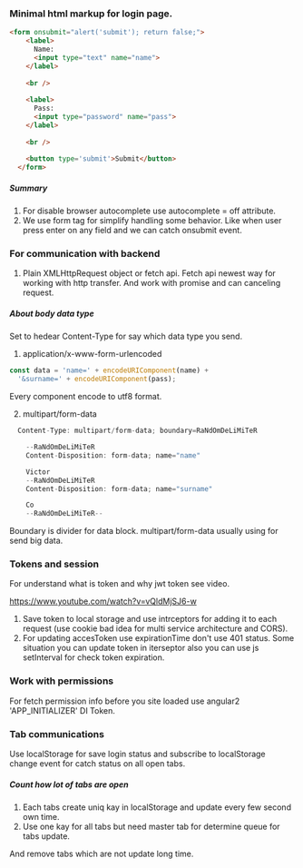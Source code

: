 ### Minimal html markup for login page.

```html
<form onsubmit="alert('submit'); return false;">
    <label>
      Name:
      <input type="text" name="name">
    </label>
   
    <br />
    
    <label>
      Pass:
      <input type="password" name="pass">
    </label>
    
    <br />
    
    <button type='submit'>Submit</button>
  </form>
 ```
 ##### Summary 
 
 1. For disable browser autocomplete use autocomplete = off attribute.
 2. We use form tag for simplify handling some behavior. Like when user  press enter on any field and we can catch onsubmit event.
 
 ### For communication with backend
 
1. Plain XMLHttpRequest object or fetch api. Fetch api newest way for working with http transfer. And work with promise and can canceling request.

##### About body data type 

Set to hedear Content-Type for say which data type you send.

1. application/x-www-form-urlencoded 

```js
const data = 'name=' + encodeURIComponent(name) +
  '&surname=' + encodeURIComponent(pass);
```

Every component encode to utf8 format.

2. multipart/form-data

```js
  Content-Type: multipart/form-data; boundary=RaNdOmDeLiMiTeR

	--RaNdOmDeLiMiTeR
	Content-Disposition: form-data; name="name"

	Victor
	--RaNdOmDeLiMiTeR
	Content-Disposition: form-data; name="surname"

	Co
	--RaNdOmDeLiMiTeR--

```

Boundary is divider for data block. multipart/form-data usually using for send big data.

### Tokens and session

For understand what is token and why jwt token see video.

https://www.youtube.com/watch?v=vQldMjSJ6-w

1. Save token to local storage and use intrceptors for adding it to each request (use cookie bad idea for multi service architecture and CORS).
2. For updating accesToken use expirationTime don't use 401 status. Some situation you can update token in iterseptor also you can use js setInterval for check token expiration. 


### Work with permissions

For fetch permission info before you site loaded use angular2 'APP_INITIALIZER' DI Token. 

### Tab communications

Use localStorage for save login status and subscribe to localStorage change event for catch status on all open tabs.

##### Count how lot of tabs are open 

1. Each tabs create uniq kay in localStorage and update every few second own time. 
2. Use one kay for all tabs but need master tab for determine queue for tabs update.

And remove tabs which are not update long time.
